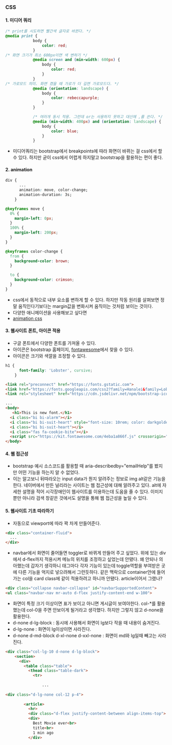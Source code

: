 ### CSS

#### 1. 미디어 쿼리

```css
/* print를 시도하면 빨간색 글자로 바뀐다. */
@media print {
            body {
                color: red;
            }
/* 화면 크기가 최소 600px이면 색 변하기 */
            @media screen and (min-width: 600px) {
                body {
                    color: red;
                }
            }
/* 가로모드 의미. 화면 켰을 때 가로가 더 길면 가로모드다. */
            @media (orientation: landscape) {
                body {
                    color: rebeccapurple;
                }
            }

            /* 여러개 동시 적용. 그런데 or는 사용하지 못하고 대신에 ,를 쓴다. */
            @media (min-width: 400px) and (orientation: landscape) {
                body {
                    color: blue;
                }
            }
```

- 미디어쿼리는 bootstrap에서 breakpoints에 따라 화면이 바뀌는 걸 css에서 할 수 있다. 하지만 굳이 css에서 어렵게 하지말고 bootstrap을 활용하는 편이 좋다.



#### 2. animation

```css
div {
      ...
      animation: move, color-change;
      animation-duration: 3s;
    }

@keyframes move {
  0% {
    margin-left: 0px;
  }
  100% {
    margin-left: 200px;
  }
}

@keyframes color-change {
  from {
    background-color: brown;
  }

  to {
    background-color: crimson;
  }
}
```

- css에서 동적으로 내부 요소를 변하게 할 수 있다. 하지만 작동 원리를 살펴보면 정말 움직인다기보다는 margin값을 변화시켜 움직이는 것처럼 보이는 것이다.
- 다양한 애니메이션을 사용해보고 싶다면 
- [animation css](https://animate.style/)



#### 3. 웹사이트 폰트, 아이콘 적용

- 구글 폰트에서 다양한 폰트를 가져올 수 있다.
- 아이콘은 bootstrap 홈페이지, [fontawesome](https://fontawesome.com/)에서 찾을 수 있다.
- 아이콘은 크기와 색깔을 조정할 수 있다.

```css
h1 {
      font-family: 'Lobster', cursive;
    }
```



```html
<link rel="preconnect" href="https://fonts.gstatic.com">
<link href="https://fonts.googleapis.com/css2?family=Hanalei&family=Lobster&display=swap" rel="stylesheet">
<link rel="stylesheet" href="https://cdn.jsdelivr.net/npm/bootstrap-icons@1.3.0/font/bootstrap-icons.css">

...
<body>
   <h1>This is new font.</h1>
  <i class="bi bi-alarm"></i>
  <i class="bi bi-suit-heart" style="font-size: 10rem; color: darkgoldenrod;"></i>
  <i class="bi bi-suit-heart"></i> 
  <i class="fas fa-cookie-bite"></i>
  <script src="https://kit.fontawesome.com/4eba1a866f.js" crossorigin="anonymous"></script>
</body>
```



#### 4. 웹 접근성

- bootstrap 예시 소스코드를 활용할 때 aria-describedby="emailHelp"를 봤지만 어떤 기능을 하는지 알 수 없었다.
- 이는 알고보니 뒤따라오는 input data가 뭔지 알려주는 정보로 img alt같은 기능을 한다. 네이버에서 만든 널리라는 사이트는 웹 접근성에 대해 알려주고 있다.  alt에 자세한 설명을 적어 시각장애인이 웹사이트를 이용하는데 도움을 줄 수 있다.  이미지뿐만 아니라 검색 창같은 것에서도 설명을 통해 웹 접근성을 높일 수 있다.



#### 5. 웹사이트 기초 따라하기

- 자동으로 viewport에 따라 꽉 차게 만들어준다.

```html
<div class="container-fluid">
  ...
</div>
```



- navbar에서 화면이 줄어들면 toggler로 바뀌게 만들어 주고 싶었다. 위에 있는 div에서 d-flex까지 적용시켜 메뉴의 위치를 조정하고 싶었는데 안됐다. 왜 안되나 의아했는데 갑자기 생각하니 태그마다 각자 기능이 있는데 toggle역할을 부여받은 곳에 다른 기능을 억지로 넣으려해서 그런듯하다. 같은 맥락으로 container안에 들어가는 col을 card class에 같이 적용하려고 하니까 안됐다. article이어서 그랬나?

```html
<div class="collapse navbar-collapse" id="navbarSupportedContent">
<ul class="navbar-nav mr-auto d-flex justify-content-end w-100">
```



- 화면이 특정 크기 이상이면 표가 보이고 아니면 게시글이 보여야한다. col-*를 활용했는데 col-0을 주면 안보이게 될거라고 생각했다. 하지만 그렇지 않고 d-none을 활용한다.
- d-none d-lg-block : 동시에 사용해서 화면이 lg보다 작을 때 내용이 숨겨진다.
- d-lg-none : 화면이 lg이상이면 사라진다.
- d-none d-md-block d-xl-none d-xxl-none : 화면이 md와 lg일때 빼고는 사라진다.

```html
<div class="col-lg-10 d-none d-lg-block">
    <section>
      <div>
        <table class="table">
          <thead class="table-dark">
            <tr>
                
                ...
                
<div class="d-lg-none col-12 p-4">
      
        <article>
          <hr>
          <div class="d-flex justify-content-between align-items-top">
          <div>
            Best Movie ever<br>
            title<br>
            1 min ago
          </div>
```

